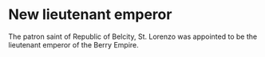 # New lieutenant emperor
The patron saint of Republic of Belcity, St. Lorenzo was appointed to be the lieutenant emperor of the Berry Empire.
